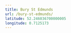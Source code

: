 ```yaml
---
title: Bury St Edmunds
url: /bury-st-edmunds/
latitude: 52.246036700000005
longitude: 0.7125173
---
```

